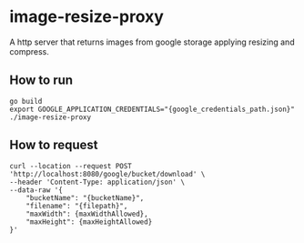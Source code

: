 # image-resize-proxy
A http server that returns images from google storage applying resizing and compress.


## How to run
```
go build
export GOOGLE_APPLICATION_CREDENTIALS="{google_credentials_path.json}"
./image-resize-proxy
```

## How to request
```
curl --location --request POST 'http://localhost:8080/google/bucket/download' \
--header 'Content-Type: application/json' \
--data-raw '{
    "bucketName": "{bucketName}",
    "filename": "{filepath}",
    "maxWidth": {maxWidthAllowed},
    "maxHeight": {maxHeightAllowed}
}'

```
